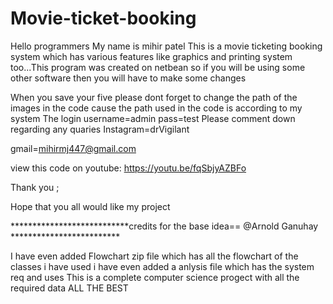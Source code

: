 # Movie-ticket-booking
Hello programmers My name is mihir patel 
This is a movie ticketing booking system which has various features like graphics and printing system too...This program was created on netbean so if you will be using some other software then you will have to make some changes 

When you save your five please dont forget to change the path of the images in the code cause the path used in the code is according to my system
The login username=admin 
pass=test
Please comment down regarding any quaries
Instagram=drVigilant

gmail=mihirmj447@gmail.com

view this code on youtube: https://youtu.be/fqSbjyAZBFo

Thank you ;

Hope that you all would like my project

***************************credits for the base idea== @Arnold Ganuhay *************************

I have even added Flowchart zip file which has all the flowchart of the classes i have used
i have even added a anlysis file which has the system req and uses
This is a complete computer science progect with all the required data 
ALL THE BEST
